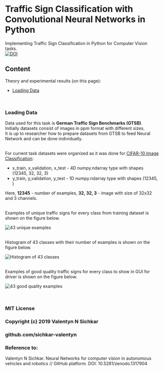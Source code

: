 # Traffic Sign Classification with Convolutional Neural Networks in Python
Implementing Traffic Sign Classification in Python for Computer Vision tasks.
<br/>[![DOI](https://zenodo.org/badge/DOI/10.5281/zenodo.1317904.svg)](https://doi.org/10.5281/zenodo.1317904)

## Content
Theory and experimental results (on this page):

* [Loading Data](#loading-data)

<br/>

### <a id="loading-data">Loading Data</a>
Data used for this task is **German Traffic Sign Benchmarks (GTSB)**.
<br>Initially datasets consist of images in ppm format with different sizes. 
<br>It is up to researcher how to prepare datasets from GTSB to feed Neural Network and can be done individually.

<br>For current task datasets were organized as it was done for [CIFAR-10 Image Classification](https://github.com/sichkar-valentyn/Neural_Networks_for_Computer_Vision/blob/master/Theory/cifar10.md):
* x_train, x_validation, x_test - 4D numpy.ndarray type with shapes (12345, 32, 32, 3)
* y_train, y_validation, y_test - 1D numpy.ndarray type with shapes (12345, )

Here, **12345** - number of examples, **32, 32, 3** - image with size of 32x32 and 3 channels.

<br>Examples of unique traffic signs for every class from training dataset is shown on the figure below.

![43 unique examples](https://github.com/sichkar-valentyn/Neural_Networks_for_Computer_Vision/blob/master/images/43_unique_examples.png)

<br>Histogram of 43 classes with their number of examples is shown on the figure below.

![Histogram of 43 classes](https://github.com/sichkar-valentyn/Neural_Networks_for_Computer_Vision/blob/master/images/histogram_of_43_classes.png)

<br>Examples of good quality traffic signs for every class to show in GUI for driver is shown on the figure below.

![43 good quality examples](https://github.com/sichkar-valentyn/Neural_Networks_for_Computer_Vision/blob/master/images/43_good_quality_examples.png)






<br/>

### MIT License
### Copyright (c) 2019 Valentyn N Sichkar
### github.com/sichkar-valentyn
### Reference to:
Valentyn N Sichkar. Neural Networks for computer vision in autonomous vehicles and robotics // GitHub platform. DOI: 10.5281/zenodo.1317904
